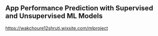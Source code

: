## App Performance Prediction with Supervised and Unsupervised ML Models

https://wakchoure12shruti.wixsite.com/mlproject
